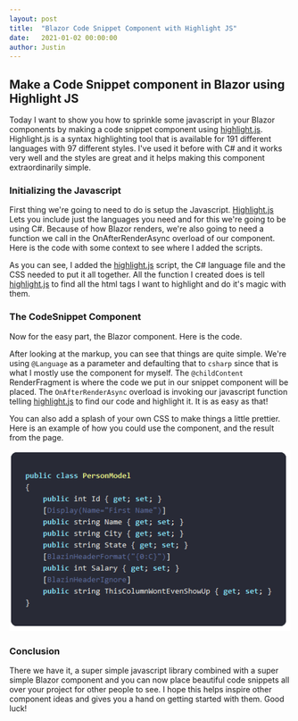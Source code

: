 ```yaml
---
layout: post
title:  "Blazor Code Snippet Component with Highlight JS"
date:   2021-01-02 00:00:00
author: Justin
---
```


## Make a Code Snippet component in Blazor using Highlight JS

Today I want to show you how to sprinkle some javascript in your Blazor components by making a code snippet component using [highlight.js](https://highlightjs.org/).
Highlight.js is a syntax highlighting tool that is available for 191 different languages with 97 different styles. I've used it before with C#
and it works very well and the styles are great and it helps making this component extraordinarily simple.

### Initializing the Javascript

First thing we're going to need to do is setup the Javascript. [Highlight.js](https://highlightjs.org/) Lets you include just the languages you need and for this we're going
to be using C#. Because of how Blazor renders, we're also going to need a function we call in the OnAfterRenderAsync overload of our component. Here is the code with some context
to see where I added the scripts.

<script src="https://gist.github.com/jbasinger/991ea0d63661430fe94cd293055001f9.js?file=index.html"></script>

As you can see, I added the [highlight.js](https://highlightjs.org/) script, the C# language file and the CSS needed to put it all together. All the function I created does is
tell [highlight.js](https://highlightjs.org/) to find all the html tags I want to highlight and do it's magic with them.

### The CodeSnippet Component

Now for the easy part, the Blazor component. Here is the code.

<script src="https://gist.github.com/jbasinger/991ea0d63661430fe94cd293055001f9.js?file=CodeSnippet.razor"></script>

After looking at the markup, you can see that things are quite simple. We're using `@Language` as a parameter and defaulting that to `csharp` since that is what I mostly use the component for myself.
The `@childContent` RenderFragment is where the code we put in our snippet component will be placed. The `OnAfterRenderAsync` overload is invoking our javascript function telling [highlight.js](https://highlightjs.org/)
to find our code and highlight it. It is as easy as that!

You can also add a splash of your own CSS to make things a little prettier. Here is an example of how you could use the component, and the result from the page.

<script src="https://gist.github.com/jbasinger/991ea0d63661430fe94cd293055001f9.js?file=usage.razor"></script>

<img src="/images/blazor-code-snippet/result.png"/>

### Conclusion

There we have it, a super simple javascript library combined with a super simple Blazor component and you can now place beautiful code snippets all over your project for other people to see.
I hope this helps inspire other component ideas and gives you a hand on getting started with them. Good luck!